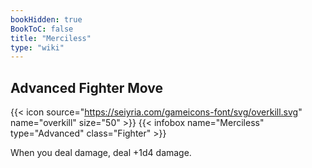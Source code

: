 ```yaml
---
bookHidden: true
BookToC: false
title: "Merciless"
type: "wiki"
---
```

## Advanced Fighter Move
{{< icon source="https://seiyria.com/gameicons-font/svg/overkill.svg" name="overkill" size="50" >}}
{{< infobox name="Merciless" type="Advanced" class="Fighter" >}}

When you deal damage, deal +1d4 damage.